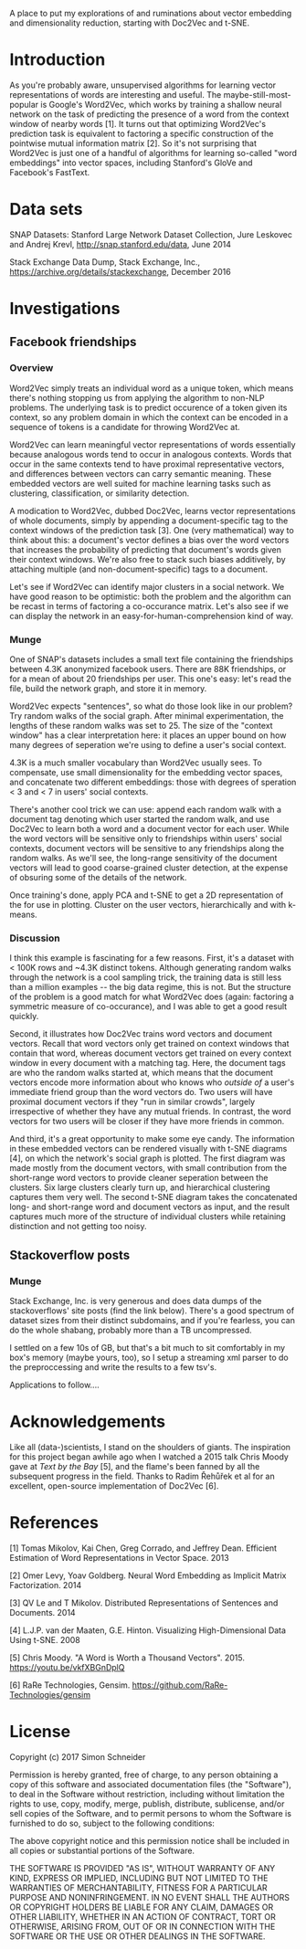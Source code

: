 A place to put my explorations of and ruminations about vector embedding
and dimensionality reduction, starting with Doc2Vec and t-SNE.

# Introduction

As you're probably aware, unsupervised algorithms for learning vector
representations of words are interesting and useful.
The maybe-still-most-popular is Google's Word2Vec, which works by training a 
shallow neural network on the task of predicting the presence of
a word from the context window of nearby words [1]. It turns out that
optimizing Word2Vec's prediction task is equivalent to factoring
a specific construction of the pointwise mutual information matrix [2].
So it's not surprising that Word2Vec is just one of a handful of algorithms
for learning so-called "word embeddings" into vector spaces, including
Stanford's GloVe and Facebook's FastText.

# Data sets

SNAP Datasets: Stanford Large Network Dataset Collection,
Jure Leskovec and Andrej Krevl, http://snap.stanford.edu/data, June 2014

Stack Exchange Data Dump, Stack Exchange, Inc.,
https://archive.org/details/stackexchange, December 2016

# Investigations

## Facebook friendships

### Overview

Word2Vec simply treats an individual word as a unique token, which means there's nothing
stopping us from applying the algorithm to non-NLP problems. The underlying task is to predict
occurence of a token given its context, so any problem domain in which the context
can be encoded in a sequence of tokens is a candidate for throwing Word2Vec at.

Word2Vec can learn meaningful vector representations of words essentially
because analogous words tend to occur in analogous contexts. Words that occur
in the same contexts tend to have proximal representative vectors, and differences 
between vectors can carry semantic meaning. These embedded vectors are well suited
for machine learning tasks such as clustering, classification, or similarity 
detection.

A modication to Word2Vec, dubbed Doc2Vec, learns vector representations of 
whole documents, simply by appending a document-specific tag to the context windows of
the prediction task [3]. One (very mathematical) way to think about this: a
document's vector defines a bias over the word vectors that increases the
probability of predicting that document's words given their context windows.
We're also free to stack such biases additively, by attaching multiple
(and non-document-specific) tags to a document.

Let's see if Word2Vec can identify major clusters in a social network. We have good reason to be
optimistic: both the problem and the algorithm can be recast in terms of factoring a co-occurance matrix.
Let's also see if we can display the network in an easy-for-human-comprehension kind of way.

### Munge

One of SNAP's datasets includes a small text file containing the friendships between 4.3K anonymized 
facebook users. There are 88K friendships, or for a mean of about 20 friendships per user. This one's
easy: let's read the file, build the network graph, and store it in memory.

Word2Vec expects "sentences", so what do those look like in our problem? Try random walks of the social
graph. After minimal experimentation, the lengths of these random walks was set to 25.
The size of the "context window" has a clear interpretation here: it places an upper bound on how
many degrees of seperation we're using to define a user's social context.

4.3K is a much smaller vocabulary than Word2Vec usually sees. To compensate, use small
dimensionality for the embedding vector spaces, and concatenate two different embeddings:
those with degrees of speration < 3 and < 7 in users' social contexts.

There's another cool trick we can use: append each random walk with a document tag denoting which
user started the random walk, and use Doc2Vec to learn both a word and a document vector for each user.
While the word vectors will be sensitive only to friendships within users' social contexts, document
vectors will be sensitive to any friendships along the random walks. As we'll see, the long-range sensitivity
of the document vectors will lead to good coarse-grained cluster detection, at the expense of obsuring some 
of the details of the network.

Once training's done, apply PCA and t-SNE to get a 2D representation of the for use in plotting. 
Cluster on the user vectors, hierarchically and with k-means.

### Discussion

I think this example is fascinating for a few reasons. First, it's a dataset with < 100K rows and ~4.3K
distinct tokens. Although generating random walks through the network is a cool sampling trick, the
training data is still less than a million examples -- the big data regime, this is not. But the structure
of the problem is a good match for what Word2Vec does (again: factoring a symmetric measure of co-occurance),
and I was able to get a good result quickly.

Second, it illustrates how Doc2Vec trains word vectors and document vectors. Recall that word vectors only
get trained on context windows that contain that word, whereas document vectors get trained on every context
window in every document with a matching tag. Here, the document tags are who the random walks started at, which
means that the document vectors encode more information about who knows who *outside of* a user's immediate
friend group than the word vectors do. Two users will have proximal document vectors if they "run in similar crowds",
largely irrespective of whether they have any mutual friends. In contrast, the word vectors for two users will be
closer if they have more friends in common.

And third, it's a great opportunity to make some eye candy. The information in these embedded vectors can be rendered
visually with t-SNE diagrams [4], on which the network's social graph is plotted. The first diagram was made mostly from
the document vectors, with small contribution from the short-range word vectors to provide cleaner seperation between
the clusters. Six large clusters clearly turn up, and hierarchical clustering captures them very well. The second
t-SNE diagram takes the concatenated long- and short-range word and document vectors as input, and the result
captures much more of the structure of individual clusters while retaining distinction and not getting too noisy.

## Stackoverflow posts

### Munge

Stack Exchange, Inc. is very generous and does data dumps of the stackoverflows'
site posts (find the link below). There's a good spectrum of dataset sizes from
their distinct subdomains, and if you're fearless, you can do the whole shabang,
probably more than a TB uncompressed.

I settled on a few 10s of GB, but that's a bit much to sit comfortably in my box's
memory (maybe yours, too), so I setup a streaming xml parser to do the preproccessing
and write the results to a few tsv's.

Applications to follow....

# Acknowledgements

Like all (data-)scientists, I stand on the shoulders of giants. The inspiration
for this project began awhile ago when I watched a 2015 talk Chris Moody gave at
*Text by the Bay* [5], and the flame's been fanned by all the subsequent progress
in the field. Thanks to Radim Řehůřek et al for an excellent, open-source
implementation of Doc2Vec [6].

# References

[1] Tomas Mikolov, Kai Chen, Greg Corrado, and Jeffrey Dean.
Efficient Estimation of Word Representations in Vector Space.
2013

[2] Omer Levy, Yoav Goldberg.
Neural Word Embedding as Implicit Matrix Factorization. 2014

[3] QV Le and T Mikolov. Distributed Representations of Sentences and Documents. 2014

[4] L.J.P. van der Maaten, G.E. Hinton. Visualizing High-Dimensional Data Using
t-SNE. 2008

[5] Chris Moody. "A Word is Worth a Thousand Vectors". 2015. https://youtu.be/vkfXBGnDplQ

[6] RaRe Technologies, Gensim. https://github.com/RaRe-Technologies/gensim

# License

Copyright (c) 2017 Simon Schneider

Permission is hereby granted, free of charge, to any person obtaining a copy of this software and associated documentation files (the "Software"), to deal in the Software without restriction, including without limitation the rights to use, copy, modify, merge, publish, distribute, sublicense, and/or sell copies of the Software, and to permit persons to whom the Software is furnished to do so, subject to the following conditions:

The above copyright notice and this permission notice shall be included in all copies or substantial portions of the Software.

THE SOFTWARE IS PROVIDED "AS IS", WITHOUT WARRANTY OF ANY KIND, EXPRESS OR IMPLIED, INCLUDING BUT NOT LIMITED TO THE WARRANTIES OF MERCHANTABILITY, FITNESS FOR A PARTICULAR PURPOSE AND NONINFRINGEMENT. IN NO EVENT SHALL THE AUTHORS OR COPYRIGHT HOLDERS BE LIABLE FOR ANY CLAIM, DAMAGES OR OTHER LIABILITY, WHETHER IN AN ACTION OF CONTRACT, TORT OR OTHERWISE, ARISING FROM, OUT OF OR IN CONNECTION WITH THE SOFTWARE OR THE USE OR OTHER DEALINGS IN THE SOFTWARE.
